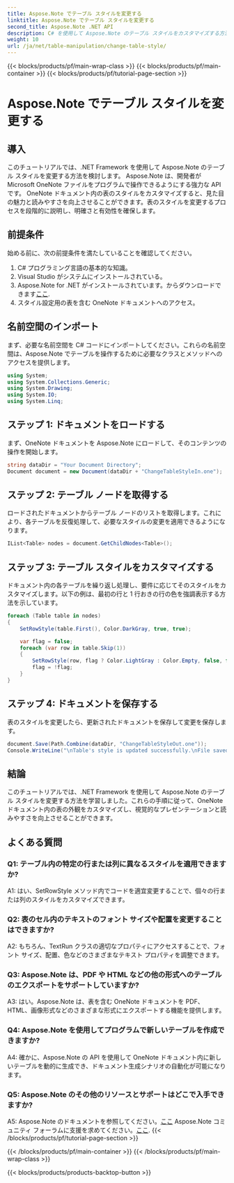 ```yaml
---
title: Aspose.Note でテーブル スタイルを変更する
linktitle: Aspose.Note でテーブル スタイルを変更する
second_title: Aspose.Note .NET API
description: C# を使用して Aspose.Note のテーブル スタイルをカスタマイズする方法を学びます。色やフォントなどを変更して、ドキュメントのプレゼンテーションを改善します。
weight: 10
url: /ja/net/table-manipulation/change-table-style/
---
```


{{< blocks/products/pf/main-wrap-class >}}
{{< blocks/products/pf/main-container >}}
{{< blocks/products/pf/tutorial-page-section >}}

# Aspose.Note でテーブル スタイルを変更する

## 導入

このチュートリアルでは、.NET Framework を使用して Aspose.Note のテーブル スタイルを変更する方法を検討します。 Aspose.Note は、開発者が Microsoft OneNote ファイルをプログラムで操作できるようにする強力な API です。 OneNote ドキュメント内の表のスタイルをカスタマイズすると、見た目の魅力と読みやすさを向上させることができます。表のスタイルを変更するプロセスを段階的に説明し、明確さと有効性を確保します。

## 前提条件

始める前に、次の前提条件を満たしていることを確認してください。
1. C# プログラミング言語の基本的な知識。
2. Visual Studio がシステムにインストールされている。
3.  Aspose.Note for .NET がインストールされています。からダウンロードできます[ここ](https://releases.aspose.com/note/net/).
4. スタイル設定用の表を含む OneNote ドキュメントへのアクセス。

## 名前空間のインポート

まず、必要な名前空間を C# コードにインポートしてください。これらの名前空間は、Aspose.Note でテーブルを操作するために必要なクラスとメソッドへのアクセスを提供します。
```csharp
using System;
using System.Collections.Generic;
using System.Drawing;
using System.IO;
using System.Linq;
```

## ステップ 1: ドキュメントをロードする

まず、OneNote ドキュメントを Aspose.Note にロードして、そのコンテンツの操作を開始します。
```csharp
string dataDir = "Your Document Directory";
Document document = new Document(dataDir + "ChangeTableStyleIn.one");
```

## ステップ 2: テーブル ノードを取得する

ロードされたドキュメントからテーブル ノードのリストを取得します。これにより、各テーブルを反復処理して、必要なスタイルの変更を適用できるようになります。
```csharp
IList<Table> nodes = document.GetChildNodes<Table>();
```

## ステップ 3: テーブル スタイルをカスタマイズする

ドキュメント内の各テーブルを繰り返し処理し、要件に応じてそのスタイルをカスタマイズします。以下の例は、最初の行と 1 行おきの行の色を強調表示する方法を示しています。
```csharp
foreach (Table table in nodes)
{
    SetRowStyle(table.First(), Color.DarkGray, true, true);

    var flag = false;
    foreach (var row in table.Skip(1))
    {
        SetRowStyle(row, flag ? Color.LightGray : Color.Empty, false, false);
        flag = !flag;
    }
}
```

## ステップ 4: ドキュメントを保存する

表のスタイルを変更したら、更新されたドキュメントを保存して変更を保存します。
```csharp
document.Save(Path.Combine(dataDir, "ChangeTableStyleOut.one"));
Console.WriteLine("\nTable's style is updated successfully.\nFile saved at " + dataDir);
```

## 結論

このチュートリアルでは、.NET Framework を使用して Aspose.Note のテーブル スタイルを変更する方法を学習しました。これらの手順に従って、OneNote ドキュメント内の表の外観をカスタマイズし、視覚的なプレゼンテーションと読みやすさを向上させることができます。

## よくある質問

### Q1: テーブル内の特定の行または列に異なるスタイルを適用できますか?

A1: はい、SetRowStyle メソッド内でコードを適宜変更することで、個々の行または列のスタイルをカスタマイズできます。
  
### Q2: 表のセル内のテキストのフォント サイズや配置を変更することはできますか?

A2: もちろん、TextRun クラスの適切なプロパティにアクセスすることで、フォント サイズ、配置、色などのさまざまなテキスト プロパティを調整できます。

### Q3: Aspose.Note は、PDF や HTML などの他の形式へのテーブルのエクスポートをサポートしていますか?

A3: はい。Aspose.Note は、表を含む OneNote ドキュメントを PDF、HTML、画像形式などのさまざまな形式にエクスポートする機能を提供します。

### Q4: Aspose.Note を使用してプログラムで新しいテーブルを作成できますか?

A4: 確かに、Aspose.Note の API を使用して OneNote ドキュメント内に新しいテーブルを動的に生成でき、ドキュメント生成シナリオの自動化が可能になります。

### Q5: Aspose.Note のその他のリソースとサポートはどこで入手できますか?

 A5: Aspose.Note のドキュメントを参照してください。[ここ](https://reference.aspose.com/note/net/) Aspose.Note コミュニティ フォーラムに支援を求めてください。[ここ](https://forum.aspose.com/c/note/28).
{{< /blocks/products/pf/tutorial-page-section >}}

{{< /blocks/products/pf/main-container >}}
{{< /blocks/products/pf/main-wrap-class >}}

{{< blocks/products/products-backtop-button >}}
